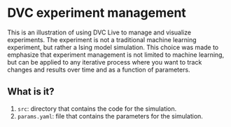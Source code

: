 # DVC experiment management

This is an illustration of using DVC Live to manage and visualize experiments.
The experiment is not a traditional machine learning experiment, but rather a
Ising model simulation.  This choice was made to emphasize that experiment
management is not limited to machine learning, but can be applied to any
iterative process where you want to track changes and results over time and as
a function of parameters.


## What is it?

1. `src`: directory that contains the code for the simulation.
1. `params.yaml`: file that contains the parameters for the simulation.
